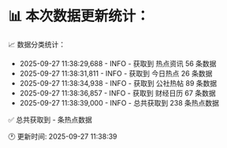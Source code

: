 📊 本次数据更新统计：
==========================

📈 数据分类统计：
- 2025-09-27 11:38:29,688 - INFO - 获取到 热点资讯 56 条数据
- 2025-09-27 11:38:31,811 - INFO - 获取到 今日热点 26 条数据
- 2025-09-27 11:38:34,938 - INFO - 获取到 公社热帖 89 条数据
- 2025-09-27 11:38:36,857 - INFO - 获取到 财经日历 67 条数据
- 2025-09-27 11:38:39,000 - INFO - 总共获取到 238 条热点数据

✅ 总共获取到 - 条热点数据

🕐 更新时间: 2025-09-27 11:38:39
